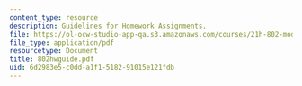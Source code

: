 ```yaml
---
content_type: resource
description: Guidelines for Homework Assignments.
file: https://ol-ocw-studio-app-qa.s3.amazonaws.com/courses/21h-802-modern-latin-america-1808-present-revolution-dictatorship-democracy-spring-2005/6d2983e5c0dda1f1518291015e121fdb_802hwguide.pdf
file_type: application/pdf
resourcetype: Document
title: 802hwguide.pdf
uid: 6d2983e5-c0dd-a1f1-5182-91015e121fdb
---
```

